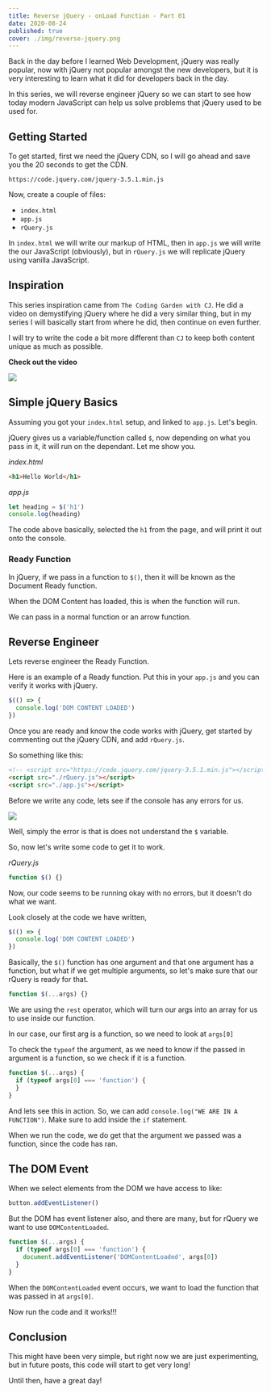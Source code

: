 ```yaml
---
title: Reverse jQuery - onLoad Function - Part 01
date: 2020-08-24
published: true
cover: ./img/reverse-jquery.png
---
```


Back in the day before I learned Web Development, jQuery was really popular, now with jQuery not popular amongst the new developers, but it is very interesting to learn what it did for developers back in the day.

In this series, we will reverse engineer jQuery so we can start to see how today modern JavaScript can help us solve problems that jQuery used to be used for.

## Getting Started

To get started, first we need the jQuery CDN, so I will go ahead and save you the 20 seconds to get the CDN.

```
https://code.jquery.com/jquery-3.5.1.min.js
```

Now, create a couple of files:

- `index.html`
- `app.js`
- `rQuery.js`

In `index.html` we will write our markup of HTML, then in `app.js` we will write the our JavaScript (obviously), but in `rQuery.js` we will replicate jQuery using vanilla JavaScript.

## Inspiration

This series inspiration came from `The Coding Garden with CJ`. He did a video on demystifying jQuery where he did a very similar thing, but in my series I will basically start from where he did, then continue on even further.

I will try to write the code a bit more different than `CJ` to keep both content unique as much as possible.

**Check out the video**

[![](https://img.youtube.com/vi/kaaEJreD1jA/maxresdefault.jpg)](https://www.youtube.com/watch?v=kaaEJreD1jA)

## Simple jQuery Basics

Assuming you got your `index.html` setup, and linked to `app.js`. Let's begin.

jQuery gives us a variable/function called `$`, now depending on what you pass in it, it will run on the dependant. Let me show you.

_index.html_

```html
<h1>Hello World</h1>
```

_app.js_

```js
let heading = $('h1')
console.log(heading)
```

The code above basically, selected the `h1` from the page, and will print it out onto the console.

### Ready Function

In jQuery, if we pass in a function to `$()`, then it will be known as the Document Ready function.

When the DOM Content has loaded, this is when the function will run.

We can pass in a normal function or an arrow function.

## Reverse Engineer

Lets reverse engineer the Ready Function.

Here is an example of a Ready function. Put this in your `app.js` and you can verify it works with jQuery.

```js
$(() => {
  console.log('DOM CONTENT LOADED')
})
```

Once you are ready and know the code works with jQuery, get started by commenting out the jQuery CDN, and add `rQuery.js`.

So something like this:

```html
<!-- <script src="https://code.jquery.com/jquery-3.5.1.min.js"></script> -->
<script src="./rQuery.js"></script>
<script src="./app.js"></script>
```

Before we write any code, lets see if the console has any errors for us.

![](https://i.imgur.com/XBzD3NK.png)

Well, simply the error is that is does not understand the `$` variable.

So, now let's write some code to get it to work.

_rQuery.js_

```js
function $() {}
```

Now, our code seems to be running okay with no errors, but it doesn't do what we want.

Look closely at the code we have written,

```js
$(() => {
  console.log('DOM CONTENT LOADED')
})
```

Basically, the `$()` function has one argument and that one argument has a function, but what if we get multiple arguments, so let's make sure that our rQuery is ready for that.

```js
function $(...args) {}
```

We are using the `rest` operator, which will turn our args into an array for us to use inside our function.

In our case, our first arg is a function, so we need to look at `args[0]`

To check the `typeof` the argument, as we need to know if the passed in argument is a function, so we check if it is a function.

```js
function $(...args) {
  if (typeof args[0] === 'function') {
  }
}
```

And lets see this in action. So, we can add `console.log("WE ARE IN A FUNCTION")`. Make sure to add inside the `if` statement.

When we run the code, we do get that the argument we passed was a function, since the code has ran.

## The DOM Event

When we select elements from the DOM we have access to like:

```js
button.addEventListener()
```

But the DOM has event listener also, and there are many, but for rQuery we want to use `DOMContentLoaded`.

```js
function $(...args) {
  if (typeof args[0] === 'function') {
    document.addEventListener('DOMContentLoaded', args[0])
  }
}
```

When the `DOMContentLoaded` event occurs, we want to load the function that was passed in at `args[0]`.

Now run the code and it works!!!

## Conclusion

This might have been very simple, but right now we are just experimenting, but in future posts, this code will start to get very long!

Until then, have a great day!
